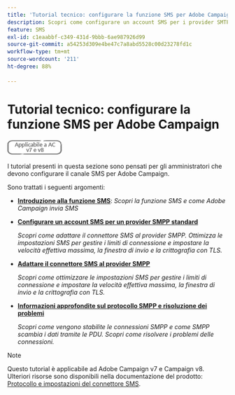 ```yaml
---
title: 'Tutorial tecnico: configurare la funzione SMS per Adobe Campaign'
description: Scopri come configurare un account SMS per i provider SMTP e come analizzare e risolvere i problemi di configurazione.
feature: SMS
exl-id: c1eaabbf-c349-431d-9bbb-6ae987926d99
source-git-commit: a54253d309e4be47c7a8abd5528c00d23278fd1c
workflow-type: tm+mt
source-wordcount: '211'
ht-degree: 88%

---
```


# Tutorial tecnico: configurare la funzione SMS per Adobe Campaign

![Applicabile alle versioni v7 e v8](../assets/V7-V8-stamp.png)

I tutorial presenti in questa sezione sono pensati per gli amministratori che devono configurare il canale SMS per Adobe Campaign.

Sono trattati i seguenti argomenti:

* **[Introduzione alla funzione SMS](/help/tutorial-sms/introduction-to-sms.md)**:
   *Scopri la funzione SMS e come Adobe Campaign invia SMS*

* **[Configurare un account SMS per un provider SMPP standard](/help/tutorial-sms/set-up-account-for-standard-smpp-provider.md)**

   *Scopri come adattare il connettore SMS al provider SMPP. Ottimizza le impostazioni SMS per gestire i limiti di connessione e impostare la velocità effettiva massima, la finestra di invio e la crittografia con TLS.*

* **[Adattare il connettore SMS al provider SMPP](/help/tutorial-sms/adapt-sms-connector-to-smpp-provider.md)**

   *Scopri come ottimizzare le impostazioni SMS per gestire i limiti di connessione e impostare la velocità effettiva massima, la finestra di invio e la crittografia con TLS.*

* **[Informazioni approfondite sul protocollo SMPP e risoluzione dei problemi](help/tutorial-sms/smpp-deep-dive-and-troubleshooting.md)**

   *Scopri come vengono stabilite le connessioni SMPP e come SMPP scambia i dati tramite le PDU. Scopri come risolvere i problemi delle connessioni.*

>[!NOTE]
>
>Questo tutorial è applicabile ad Adobe Campaign v7 e Campaign v8. Ulteriori risorse sono disponibili nella documentazione del prodotto: [Protocollo e impostazioni del connettore SMS](https://experienceleague.adobe.com/docs/campaign-classic/using/sending-messages/sending-messages-on-mobiles/sms-protocol.html?lang=it#sending-messages).
